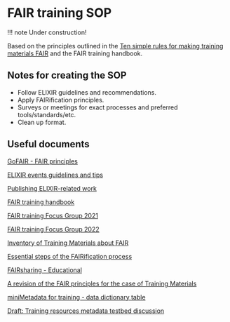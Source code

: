 # FAIR training SOP

!!! note Under construction!

Based on the principles outlined in the [Ten simple rules for making training materials FAIR](https://doi.org/10.1371/journal.pcbi.1007854) and the FAIR training handbook.

## Notes for creating the SOP

* Follow ELIXIR guidelines and recommendations.
* Apply FAIRification principles.
* Surveys or meetings for exact processes and preferred tools/standards/etc.
* Clean up format.

## Useful documents

[GoFAIR - FAIR principles](https://www.go-fair.org/fair-principles/i1-metadata-use-formal-accessible-shared-broadly-applicable-language-knowledge-representation/)

[ELIXIR events guidelines and tips](https://docs.google.com/document/d/12YrPsuwEuUywSRaYdjUDjaq-bvhm_e_gOqd1pM44vmc/edit)

[Publishing ELIXIR-related work](https://docs.google.com/document/d/1Xffdea4iUj1mv-vYgiAoZzFAXe0b1gdHo9egrsfPyjw/edit#)

[FAIR training handbook](https://elixir-fair-training.github.io/FAIR-training-handbook/)

[FAIR training Focus Group 2021](https://docs.google.com/document/d/1XkCfXFg_4HHKLirC_nUesoQJxxY0t07voWMN6jtLeeE/edit#)

[FAIR training Focus Group 2022](https://docs.google.com/document/d/1RdnlMiBs8pOXKOLodla9fjKZqXNvzfXVCg2SyrVvmrc/edit#)

[Inventory of Training Materials about FAIR](https://docs.google.com/spreadsheets/d/1S8O3y0M9enTGNf4bF7cuJQHf65oUyRTYGSRPtynZEUk/edit#)

[Essential steps of the FAIRification process](https://docs.google.com/document/d/1Tc30MeYFjze1W1Wd7zje1dW8rsq85BwqnY-SnIVvkvU/edit#)

[FAIRsharing - Educational](https://fairsharing.org/educational/)

[A revision of the FAIR principles for the case of Training Materials](https://docs.google.com/document/d/1xuh19qnYbKuH6_DpIDmLO21_TXv2RuDR6cvaKCNTj_w/edit#heading=h.56ew5ev0soan)

[miniMetadata for training - data dictionary table](https://docs.google.com/spreadsheets/d/1eyNtXjanwQb_nFfM4CJjEb2bMsEZIE4fd4DKnlPKBMc/edit#gid=0)

[Draft: Training resources metadata testbed discussion](https://docs.google.com/document/d/1yN57rnG5gJ78MzoHSqXihLkW567ebLt80Pa-eTkPOJw/edit#heading=h.dhi8bitqavum)
